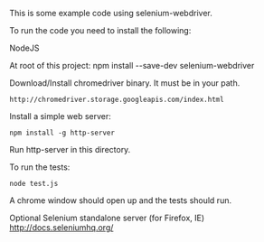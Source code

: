 
This is some example code using selenium-webdriver.

To run the code you need to install the following:

NodeJS

At root of this project:
    npm install --save-dev selenium-webdriver

Download/Install chromedriver binary. It must be in your path.

    http://chromedriver.storage.googleapis.com/index.html

Install a simple web server:

    npm install -g http-server


Run http-server in this directory.


To run the tests:

    node test.js

A chrome window should open up and the tests should run.

Optional Selenium standalone server (for Firefox, IE)
http://docs.seleniumhq.org/

